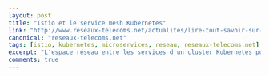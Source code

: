 ```yaml
---
layout: post
title: "Istio et le service mesh Kubernetes"
link: "http://www.reseaux-telecoms.net/actualites/lire-tout-savoir-sur-istio-et-le-service-mesh-kubernetes-27680.html"
canonical: "reseaux-telecoms.net"
tags: [istio, kubernetes, microservices, reseau, reseaux-telecoms.net]
excerpt: "L'espace réseau entre les services d'un cluster Kubernetes porte un nom générique: le maillage de services, ou services mesh. Le projet Istio de Google apporte une solution pour gérer le maillage de services du cluster avant de se retrouver avec une pelote inextricable."
comments: true
---
```

